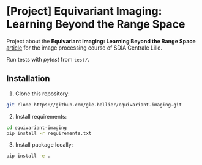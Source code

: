 # [Project] Equivariant Imaging: Learning Beyond the Range Space

Project about the __Equivariant Imaging: Learning Beyond the Range Space__ [article](https://openaccess.thecvf.com/content/ICCV2021/papers/Chen_Equivariant_Imaging_Learning_Beyond_the_Range_Space_ICCV_2021_paper.pdf) for the image processing course of SDIA Centrale Lille.

Run tests with *pytest* from `test/`. 
## Installation

1. Clone this repository:

```bash
git clone https://github.com/gle-bellier/equivariant-imaging.git

```

2. Install requirements:

```bash
cd equivariant-imaging
pip install -r requirements.txt

```

3. Install package locally:
```bash
pip install -e .
```